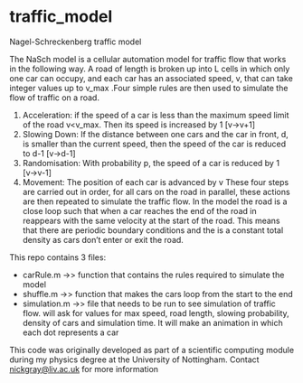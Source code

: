 # traffic_model
Nagel-Schreckenberg traffic model


The NaSch model is a cellular automation model for traffic flow that works in the following way. A road of length is broken up into L cells in which only one car can occupy, and each car has an associated speed, v, that can take integer values up to v_max  .Four simple rules are then used to simulate the flow of traffic on a road.
1. Acceleration: if the speed of a car is less than the maximum speed limit of the road v<v_max. Then its speed is increased by 1 [v→v+1]
2. 	Slowing Down: If the distance between one cars and the car in front, d, is smaller than the current speed, then the speed of the car is reduced to d-1 [v→d-1]
3. 	Randomisation: With probability p, the speed of a car is reduced by 1 [v→v-1]
4.	Movement: The position of each car is advanced by v
These four steps are carried out in order, for all cars on the road in parallel, these actions are then repeated to simulate the traffic flow. In the model the road is a close loop such that when a car reaches the end of the road in reappears with the same velocity at the start of the road. This means that there are periodic boundary conditions and the is a constant total density as cars don’t enter or exit the road.

This repo contains 3 files:
* carRule.m ->> function that contains the rules required to simulate the model
* shuffle.m ->> function that makes the cars loop from the start to the end
*  simulation.m ->> file that needs to be run to see simulation of traffic flow. will ask for values for max speed, road length, slowing probability, density of cars and simulation time. It will make an animation in which each dot represents a car

This code was originally developed as part of a scientific computing module during my physics degree at the University of Nottingham. Contact nickgray@liv.ac.uk for more information
